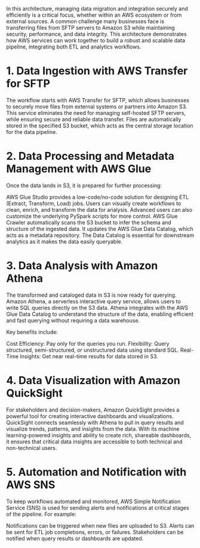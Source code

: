 In this architecture, managing data migration and integration securely and efficiently is a critical focus, whether within an AWS ecosystem or from external sources. A common challenge many businesses face is transferring files from SFTP servers to Amazon S3 while maintaining security, performance, and data integrity. This architecture demonstrates how AWS services can work together to build a robust and scalable data pipeline, integrating both ETL and analytics workflows.

# 1. Data Ingestion with AWS Transfer for SFTP
The workflow starts with AWS Transfer for SFTP, which allows businesses to securely move files from external systems or partners into Amazon S3. This service eliminates the need for managing self-hosted SFTP servers, while ensuring secure and reliable data transfer. Files are automatically stored in the specified S3 bucket, which acts as the central storage location for the data pipeline.

# 2. Data Processing and Metadata Management with AWS Glue
Once the data lands in S3, it is prepared for further processing:

AWS Glue Studio provides a low-code/no-code solution for designing ETL (Extract, Transform, Load) jobs. Users can visually create workflows to clean, enrich, and transform the data for analysis. Advanced users can also customize the underlying PySpark scripts for more control.
AWS Glue Crawler automatically scans the S3 bucket to infer the schema and structure of the ingested data. It updates the AWS Glue Data Catalog, which acts as a metadata repository. The Data Catalog is essential for downstream analytics as it makes the data easily queryable.
# 3. Data Analysis with Amazon Athena
The transformed and cataloged data in S3 is now ready for querying. Amazon Athena, a serverless interactive query service, allows users to write SQL queries directly on the S3 data. Athena integrates with the AWS Glue Data Catalog to understand the structure of the data, enabling efficient and fast querying without requiring a data warehouse.

Key benefits include:

Cost Efficiency: Pay only for the queries you run.
Flexibility: Query structured, semi-structured, or unstructured data using standard SQL.
Real-Time Insights: Get near real-time results for data stored in S3.
# 4. Data Visualization with Amazon QuickSight
For stakeholders and decision-makers, Amazon QuickSight provides a powerful tool for creating interactive dashboards and visualizations. QuickSight connects seamlessly with Athena to pull in query results and visualize trends, patterns, and insights from the data. With its machine learning-powered insights and ability to create rich, shareable dashboards, it ensures that critical data insights are accessible to both technical and non-technical users.

# 5. Automation and Notification with AWS SNS
To keep workflows automated and monitored, AWS Simple Notification Service (SNS) is used for sending alerts and notifications at critical stages of the pipeline. For example:

Notifications can be triggered when new files are uploaded to S3.
Alerts can be sent for ETL job completions, errors, or failures.
Stakeholders can be notified when query results or dashboards are updated.
